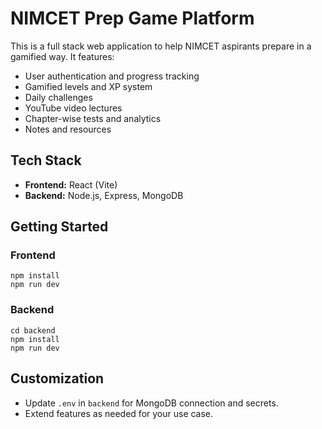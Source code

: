 # NIMCET Prep Game Platform

This is a full stack web application to help NIMCET aspirants prepare in a gamified way. It features:

- User authentication and progress tracking
- Gamified levels and XP system
- Daily challenges
- YouTube video lectures
- Chapter-wise tests and analytics
- Notes and resources

## Tech Stack

- **Frontend:** React (Vite)
- **Backend:** Node.js, Express, MongoDB

## Getting Started

### Frontend

```
npm install
npm run dev
```

### Backend

```
cd backend
npm install
npm run dev
```

## Customization

- Update `.env` in `backend` for MongoDB connection and secrets.
- Extend features as needed for your use case.
